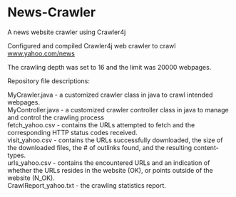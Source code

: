# News-Crawler
A news website crawler using Crawler4j

Configured and compiled Crawler4j web crawler to crawl www.yahoo.com/news

The crawling depth was set to 16 and the limit was 20000 webpages.

Repository file descriptions:

MyCrawler.java - a customized crawler class in java to crawl intended webpages. <br />
MyController.java - a customized crawler controller class in java to manage and control the crawling process <br />
fetch_yahoo.csv - contains the URLs attempted to fetch and the corresponding HTTP status codes received. <br />
visit_yahoo.csv - contains the URLs successfully downloaded, the size of the downloaded files, the # of outlinks found, and the resulting content-types. <br />
urls_yahoo.csv - contains the encountered URLs and an indication of whether the URLs resides in the website (OK), or points outside of the
website (N_OK). <br />
CrawlReport_yahoo.txt - the crawling statistics report.
